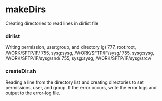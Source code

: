 # makeDirs
Creating directories to read lines in dirlist file

### dirlist
Writing permission, user:group, and directory
ig)
777, root:root, /WORK/SFTP/IF/
755, sysg:sysg, /WORK/SFTP/IF/sysg/
755, sysg:sysg, /WORK/SFTP/IF/sysg/snd/
755, sysg:sysg, /WORK/SFTP/IF/sysg/srcv/

### createDir.sh
Reading a line from the directory list and creating directories to set permissions, user, and group.
If the error occurs, write the error logs and output to the error-log file.
